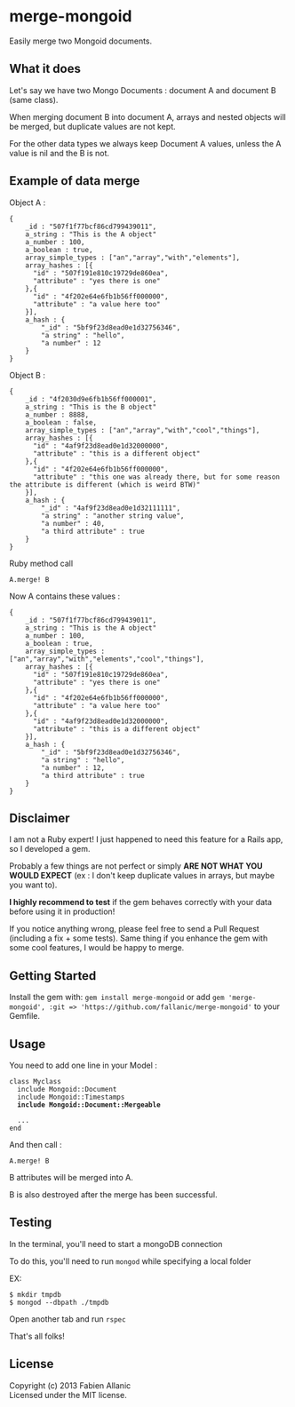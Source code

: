 merge-mongoid
==========

Easily merge two Mongoid documents.

## What it does
Let's say we have two Mongo Documents : document A and document B (same class).

When merging document B into document A, arrays and nested objects will be merged, but duplicate values are not kept. 

For the other data types we always keep Document A values, unless the A value is nil and the B is not.

## Example of data merge

Object A :

    {
    	_id : "507f1f77bcf86cd799439011",
    	a_string : "This is the A object"
        a_number : 100,
        a_boolean : true,
        array_simple_types : ["an","array","with","elements"],
        array_hashes : [{
          "id" : "507f191e810c19729de860ea",
          "attribute" : "yes there is one"
        },{
          "id" : "4f202e64e6fb1b56ff000000",
          "attribute" : "a value here too"
        }],
        a_hash : {
            "_id" : "5bf9f23d8ead0e1d32756346",
            "a string" : "hello",
            "a number" : 12
        }
    }

Object B :

    {
	    _id : "4f2030d9e6fb1b56ff000001",
    	a_string : "This is the B object"
        a_number : 8888,
        a_boolean : false,
        array_simple_types : ["an","array","with","cool","things"],
        array_hashes : [{
          "id" : "4af9f23d8ead0e1d32000000",
          "attribute" : "this is a different object"
        },{
          "id" : "4f202e64e6fb1b56ff000000",
          "attribute" : "this one was already there, but for some reason the attribute is different (which is weird BTW)"
        }],
        a_hash : {
            "_id" : "4af9f23d8ead0e1d32111111",
            "a string" : "another string value",
            "a number" : 40,
            "a third attribute" : true
        }
    }

Ruby method call

    A.merge! B

Now A contains these values : 

    {
    	_id : "507f1f77bcf86cd799439011",
    	a_string : "This is the A object"
        a_number : 100,
        a_boolean : true,
        array_simple_types : ["an","array","with","elements","cool","things"],
        array_hashes : [{
          "id" : "507f191e810c19729de860ea",
          "attribute" : "yes there is one"
        },{
          "id" : "4f202e64e6fb1b56ff000000",
          "attribute" : "a value here too"
        },{
          "id" : "4af9f23d8ead0e1d32000000",
          "attribute" : "this is a different object"
        }],
        a_hash : {
            "_id" : "5bf9f23d8ead0e1d32756346",
            "a string" : "hello",
            "a number" : 12,
            "a third attribute" : true
        }
    }



## Disclaimer
I am not a Ruby expert! I just happened to need this feature for a Rails app, so I developed a gem.

Probably a few things are not perfect or simply **ARE NOT WHAT YOU WOULD EXPECT** (ex : I don't keep duplicate values in arrays, but maybe you want to).

**I highly recommend to test** if the gem behaves correctly with your data before using it in production!

If you notice anything wrong, please feel free to send a Pull Request (including a fix + some tests).
Same thing if you enhance the gem with some cool features, I would be happy to merge. 

## Getting Started
Install the gem with: `gem install merge-mongoid` or add  `gem 'merge-mongoid', :git => 'https://github.com/fallanic/merge-mongoid'` to your Gemfile.

## Usage
You need to add one line in your Model :

<pre><code>class Myclass
  include Mongoid::Document
  include Mongoid::Timestamps
  <b>include Mongoid::Document::Mergeable</b>
  
  ...
end
</code></pre>

And then call :

    A.merge! B

B attributes will be merged into A. 

B is also destroyed after the merge has been successful.

## Testing

In the terminal, you'll need to start a mongoDB connection

To do this, you'll need to run `mongod` while specifying a local folder

EX:

    $ mkdir tmpdb
    $ mongod --dbpath ./tmpdb

Open another tab and run `rspec`


That's all folks!

## License
Copyright (c) 2013 Fabien Allanic  
Licensed under the MIT license.
